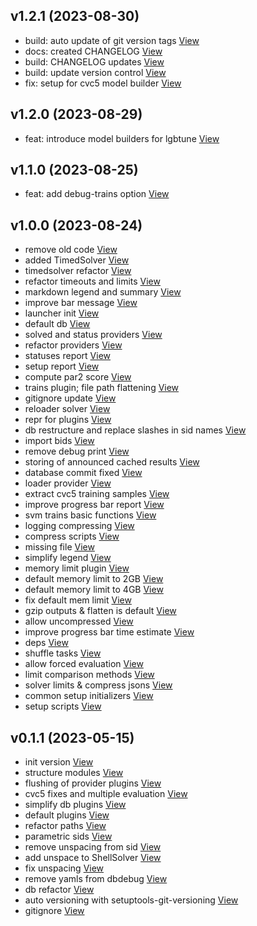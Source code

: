 ## v1.2.1 (2023-08-30)

*  build: auto update of git version tags [View](https://bitbucket.org/projects/test/repos/my-project/commits/550c3f14e89d78c3120eb54590c71c819753c543)
*  docs: created CHANGELOG [View](https://bitbucket.org/projects/test/repos/my-project/commits/d0e6b99428cd74e243c2bdf2a156233aa7de2310)
*  build: CHANGELOG updates [View](https://bitbucket.org/projects/test/repos/my-project/commits/1568647afd263465a5ffe471cde3da9f3f8a48e7)
*  build: update version control [View](https://bitbucket.org/projects/test/repos/my-project/commits/ad9ed7fd79cb07ee8905cc7f6e58b5acece94cba)
*  fix: setup for cvc5 model builder [View](https://bitbucket.org/projects/test/repos/my-project/commits/5f101c3b4a80e12ad98a3da9a9b1ab15f935b81d)


## v1.2.0 (2023-08-29)

*  feat: introduce model builders for lgbtune [View](https://bitbucket.org/projects/test/repos/my-project/commits/a40d6a31b44602943f66ddb0800fc83b4c97d6cf)


## v1.1.0 (2023-08-25)

*  feat: add debug-trains option [View](https://bitbucket.org/projects/test/repos/my-project/commits/0b6ee06ddd63599e6a5a2f3a799df34a0d7fdf73)


## v1.0.0 (2023-08-24)

*  remove old code [View](https://bitbucket.org/projects/test/repos/my-project/commits/9f2e4f0c571a2bd4774d935ff7288507c06e4a9a)
*  added TimedSolver [View](https://bitbucket.org/projects/test/repos/my-project/commits/ee3b672df95e8584c6c5d0c135d2f374c236e88d)
*  timedsolver refactor [View](https://bitbucket.org/projects/test/repos/my-project/commits/8284ef96ab408fc3a89936c349fba3d7010b68b3)
*  refactor timeouts and limits [View](https://bitbucket.org/projects/test/repos/my-project/commits/8c8c62ffe611a678e29310017a18de131c09a80a)
*  markdown legend and summary [View](https://bitbucket.org/projects/test/repos/my-project/commits/642e0ffd74804f79e7a6b273511c2095605b2e13)
*  improve bar message [View](https://bitbucket.org/projects/test/repos/my-project/commits/89d8a98d6dae297f98de233f4dfb352a6783a3b3)
*  launcher init [View](https://bitbucket.org/projects/test/repos/my-project/commits/e407e0c7379334c348eeb593a2842113b7fa1ea9)
*  default db [View](https://bitbucket.org/projects/test/repos/my-project/commits/e2ec7e10724d86ad0fa3b3e0c6a1c0dca14f0932)
*  solved and status providers [View](https://bitbucket.org/projects/test/repos/my-project/commits/dffc17cb4468fe5697902da0481cc3de4ce81703)
*  refactor providers [View](https://bitbucket.org/projects/test/repos/my-project/commits/3967a3f99ea3b181a2767e4aee578df764a934b1)
*  statuses report [View](https://bitbucket.org/projects/test/repos/my-project/commits/5790c1eb3bc31583e97cb6a48b11e392f1c68b0a)
*  setup report [View](https://bitbucket.org/projects/test/repos/my-project/commits/c2c7396e33818c277c7b6fa0479e4e2089a4f5f6)
*  compute par2 score [View](https://bitbucket.org/projects/test/repos/my-project/commits/16e10a8d9689f84f5f86a33af9e9458720085c2e)
*  trains plugin; file path flattening [View](https://bitbucket.org/projects/test/repos/my-project/commits/a876ed7869b3dd6ada658103be67de23d9fc5c6e)
*  gitignore update [View](https://bitbucket.org/projects/test/repos/my-project/commits/0c4fd64f11145e0ca69d7e92c44889da12cab7fb)
*  reloader solver [View](https://bitbucket.org/projects/test/repos/my-project/commits/2e9a2c2050a80c7cb81ee7172b06cbe2773b3859)
*  repr for plugins [View](https://bitbucket.org/projects/test/repos/my-project/commits/679188640169f81167cb6d70c977895017d22501)
*  db restructure and replace slashes in sid names [View](https://bitbucket.org/projects/test/repos/my-project/commits/d22b044d7fae63b1fb9ae582250c16aa13ff7ff7)
*  import bids [View](https://bitbucket.org/projects/test/repos/my-project/commits/99fae5921adf157277731b3e359b44e87e999fad)
*  remove debug print [View](https://bitbucket.org/projects/test/repos/my-project/commits/b99e6df9304313b5f5ddacccf13de3a3002d41ed)
*  storing of announced cached results [View](https://bitbucket.org/projects/test/repos/my-project/commits/d2c690227f114999067d439552f2e0b446ef8115)
*  database commit fixed [View](https://bitbucket.org/projects/test/repos/my-project/commits/d90052e260d9d88c9d5e86ffd58e84e26aa15495)
*  loader provider [View](https://bitbucket.org/projects/test/repos/my-project/commits/960dbe65dbd778186aae08a03188dbe6d29854b6)
*  extract cvc5 training samples [View](https://bitbucket.org/projects/test/repos/my-project/commits/1ae1b2ee46e453ed019ee18055433f198dcd8790)
*  improve progress bar report [View](https://bitbucket.org/projects/test/repos/my-project/commits/c4c8bb85521e269b30b4b05d8f710cdc5d26e6ce)
*  svm trains basic functions [View](https://bitbucket.org/projects/test/repos/my-project/commits/4be3032f64fb60301ecb9eb9837bd5dba1518529)
*  logging compressing [View](https://bitbucket.org/projects/test/repos/my-project/commits/0134ea40703e09386bf2a81759e701015a09ee1c)
*  compress scripts [View](https://bitbucket.org/projects/test/repos/my-project/commits/77968e770c710edad1d2089f5bffeb51280bda68)
*  missing file [View](https://bitbucket.org/projects/test/repos/my-project/commits/065244bbb82d5ba254eb66923a4efd87e149a9f6)
*  simplify legend [View](https://bitbucket.org/projects/test/repos/my-project/commits/ced62dfd02d0b0e87d50042d88eba4c526258924)
*  memory limit plugin [View](https://bitbucket.org/projects/test/repos/my-project/commits/96eb79d05adea4d0ff8ddbd7dc42b82192020198)
*  default memory limit to 2GB [View](https://bitbucket.org/projects/test/repos/my-project/commits/1543126cc3f0728180d38b6d1d03aeccf5b813f5)
*  default memory limit to 4GB [View](https://bitbucket.org/projects/test/repos/my-project/commits/3fb6c11c717dab6958220335fcd8626af0870be6)
*  fix default mem limit [View](https://bitbucket.org/projects/test/repos/my-project/commits/0a82b4e93060eb59e9c03babb65d50a60ab71c95)
*  gzip outputs  & flatten is default [View](https://bitbucket.org/projects/test/repos/my-project/commits/073b5935709b9bf150fa8e15e037a72264914547)
*  allow uncompressed [View](https://bitbucket.org/projects/test/repos/my-project/commits/4fb79c3c204c3ee184fc5bc76701805e170b4bde)
*  improve progress bar time estimate [View](https://bitbucket.org/projects/test/repos/my-project/commits/567fa77cbf7edc65b1cb5378d1deaaf4281efce8)
*  deps [View](https://bitbucket.org/projects/test/repos/my-project/commits/4072af75c22677513e3468baf1e14d5f774dd01a)
*  shuffle tasks [View](https://bitbucket.org/projects/test/repos/my-project/commits/cfb3d70362416a7c7def68c94c5a567ecdcfac09)
*  allow forced evaluation [View](https://bitbucket.org/projects/test/repos/my-project/commits/5b1630acf55afe5293fff5320d613ffdea2f4218)
*  limit comparison methods [View](https://bitbucket.org/projects/test/repos/my-project/commits/5cb096fcbadee9d203ddbea8d6196be35bb84b4c)
*  solver limits & compress jsons [View](https://bitbucket.org/projects/test/repos/my-project/commits/567b3b0eee8d723f5fd5d0bab38ff75343db8b80)
*  common setup initializers [View](https://bitbucket.org/projects/test/repos/my-project/commits/8457760e88df82100ae2b6946c7d02f37c4aa620)
*  setup scripts [View](https://bitbucket.org/projects/test/repos/my-project/commits/6c1123ed9af2106913dfb1ca3a5d0f77213bfab6)


## v0.1.1 (2023-05-15)

*  init version [View](https://bitbucket.org/projects/test/repos/my-project/commits/add802e942f0115c7d0f30f561d5ba2dea6a8adb)
*  structure modules [View](https://bitbucket.org/projects/test/repos/my-project/commits/badce544b6d2a37c67902e6ce00c428d4c03752a)
*  flushing of provider plugins [View](https://bitbucket.org/projects/test/repos/my-project/commits/2bd23edea0f7592deb867b3f68b5ab26ed07cf76)
*  cvc5 fixes and multiple evaluation [View](https://bitbucket.org/projects/test/repos/my-project/commits/d1cc0fe51008ee86499ab7505b650867354d9d02)
*  simplify db plugins [View](https://bitbucket.org/projects/test/repos/my-project/commits/43ed840b2950ceb304820d70dcb0a3af24fe6ef8)
*  default plugins [View](https://bitbucket.org/projects/test/repos/my-project/commits/81d153a81bc1bff1b1e37a267e33298c21f94508)
*  refactor paths [View](https://bitbucket.org/projects/test/repos/my-project/commits/287e144b891f65bc293be4b61432f8f06715e8fc)
*  parametric sids [View](https://bitbucket.org/projects/test/repos/my-project/commits/0c2be10a464963d9b5de93359f8e77758a9c6d38)
*  remove unspacing from sid [View](https://bitbucket.org/projects/test/repos/my-project/commits/42649bd55f6885ee9aebddda8d6a1d180ebd12b2)
*  add unspace to ShellSolver [View](https://bitbucket.org/projects/test/repos/my-project/commits/82a56cf9ba5baded23672b54aa4057dc80092bd2)
*  fix unspacing [View](https://bitbucket.org/projects/test/repos/my-project/commits/0e009663c0367ae38fb0c98293868d70d79a3a7a)
*  remove yamls from dbdebug [View](https://bitbucket.org/projects/test/repos/my-project/commits/24cd468b267b38cd17535b624858c412c597f4e2)
*  db refactor [View](https://bitbucket.org/projects/test/repos/my-project/commits/7528ffab1396e8771f214957a9b581a47747360c)
*  auto versioning with setuptools-git-versioning [View](https://bitbucket.org/projects/test/repos/my-project/commits/1824d2e2afea8b4f48d8942b0d6185abf214a8c9)
*  gitignore [View](https://bitbucket.org/projects/test/repos/my-project/commits/9dae1052aefcb4cbb665c91d7dad50f6fce0c879)


